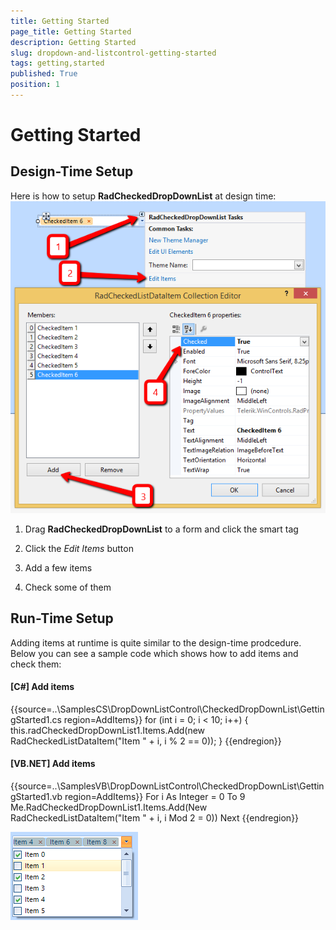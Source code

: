 ```yaml
---
title: Getting Started
page_title: Getting Started
description: Getting Started
slug: dropdown-and-listcontrol-getting-started
tags: getting,started
published: True
position: 1
---
```


# Getting Started



## Design-Time Setup

Here is how to setup __RadCheckedDropDownList__ at design time:
      ![dropdown-and-listcontrol-checkeddropdownlist-getting-started 001](images/dropdown-and-listcontrol-checkeddropdownlist-getting-started001.png)

1. Drag __RadCheckedDropDownList__ to a form and click the smart tag
            

1. Click the *Edit Items* button
            

1. Add a few items
            

1. Check some of them
            

## Run-Time Setup

Adding items at runtime is quite similar to the design-time prodcedure. Below you can see a sample code which shows how to add items and check them:

#### __[C#] Add items__

{{source=..\SamplesCS\DropDownListControl\CheckedDropDownList\GettingStarted1.cs region=AddItems}}
	            for (int i = 0; i < 10; i++)
	            {
	                this.radCheckedDropDownList1.Items.Add(new RadCheckedListDataItem("Item " + i, i % 2 == 0));
	            }
	{{endregion}}



#### __[VB.NET] Add items__

{{source=..\SamplesVB\DropDownListControl\CheckedDropDownList\GettingStarted1.vb region=AddItems}}
	        For i As Integer = 0 To 9
	            Me.RadCheckedDropDownList1.Items.Add(New RadCheckedListDataItem("Item " + i, i Mod 2 = 0))
	        Next
	{{endregion}}

![dropdown-and-listcontrol-checkeddropdownlist-getting-started 002](images/dropdown-and-listcontrol-checkeddropdownlist-getting-started002.png)
